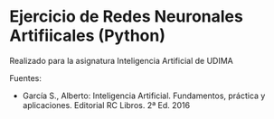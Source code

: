 # Ejercicio de Redes Neuronales Artifiicales (Python)

Realizado para la asignatura Inteligencia Artificial de UDIMA

Fuentes: 
- García S., Alberto: Inteligencia Artificial. Fundamentos, práctica y aplicaciones. Editorial RC Libros. 2ª Ed. 2016

